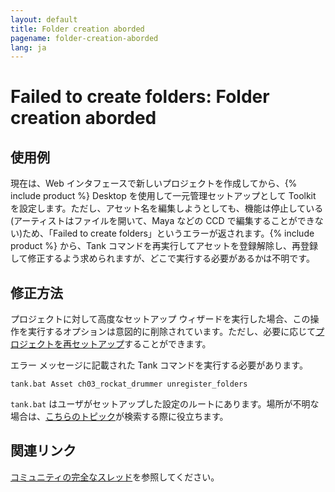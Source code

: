 ```yaml
---
layout: default
title: Folder creation aborded
pagename: folder-creation-aborded
lang: ja
---
```


# Failed to create folders: Folder creation aborded

## 使用例

現在は、Web インタフェースで新しいプロジェクトを作成してから、{% include product %} Desktop を使用して一元管理セットアップとして Toolkit を設定します。ただし、アセット名を編集しようとしても、機能は停止している(アーティストはファイルを開いて、Maya などの CCD で編集することができない)ため、「Failed to create folders」というエラーが返されます。{% include product %} から、Tank コマンドを再実行してアセットを登録解除し、再登録して修正するよう求められますが、どこで実行する必要があるかは不明です。

## 修正方法

プロジェクトに対して高度なセットアップ ウィザードを実行した場合、この操作を実行するオプションは意図的に削除されています。ただし、必要に応じて[プロジェクトを再セットアップ](https://developer.shotgunsoftware.com/ja/fb5544b1/)することができます。

エラー メッセージに記載された Tank コマンドを実行する必要があります。

```
tank.bat Asset ch03_rockat_drummer unregister_folders
```

`tank.bat` はユーザがセットアップした設定のルートにあります。場所が不明な場合は、[こちらのトピック](https://community.shotgridsoftware.com/t/how-do-i-find-my-pipeline-configuration/191)が検索する際に役立ちます。

## 関連リンク

[コミュニティの完全なスレッド](https://community.shotgridsoftware.com/t/error-in-toolkit-after-renaming-asset/4108)を参照してください。